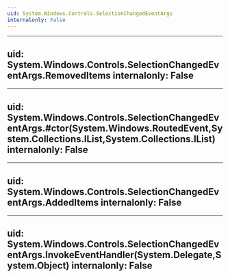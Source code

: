 ```yaml
---
uid: System.Windows.Controls.SelectionChangedEventArgs
internalonly: False
---
```


---
uid: System.Windows.Controls.SelectionChangedEventArgs.RemovedItems
internalonly: False
---

---
uid: System.Windows.Controls.SelectionChangedEventArgs.#ctor(System.Windows.RoutedEvent,System.Collections.IList,System.Collections.IList)
internalonly: False
---

---
uid: System.Windows.Controls.SelectionChangedEventArgs.AddedItems
internalonly: False
---

---
uid: System.Windows.Controls.SelectionChangedEventArgs.InvokeEventHandler(System.Delegate,System.Object)
internalonly: False
---
